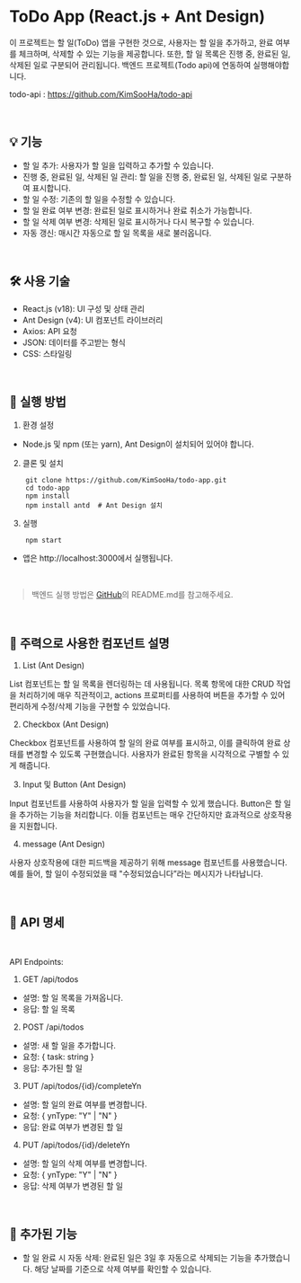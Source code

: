 # ToDo App (React.js + Ant Design)

이 프로젝트는 할 일(ToDo) 앱을 구현한 것으로, 사용자는 할 일을 추가하고, 완료 여부를 체크하며, 삭제할 수 있는 기능을 제공합니다. 또한, 할 일 목록은 진행 중, 완료된 일, 삭제된 일로 구분되어 관리됩니다.
백엔드 프로젝트(Todo api)에 연동하여 실행해야합니다.

todo-api : https://github.com/KimSooHa/todo-api

<br/>

## 💡 기능


- 할 일 추가: 사용자가 할 일을 입력하고 추가할 수 있습니다.
- 진행 중, 완료된 일, 삭제된 일 관리: 할 일을 진행 중, 완료된 일, 삭제된 일로 구분하여 표시합니다.
- 할 일 수정: 기존의 할 일을 수정할 수 있습니다.
- 할 일 완료 여부 변경: 완료된 일로 표시하거나 완료 취소가 가능합니다.
- 할 일 삭제 여부 변경: 삭제된 일로 표시하거나 다시 복구할 수 있습니다.
- 자동 갱신: 매시간 자동으로 할 일 목록을 새로 불러옵니다.

<br/>

## 🛠️ 사용 기술

- React.js (v18): UI 구성 및 상태 관리
- Ant Design (v4): UI 컴포넌트 라이브러리
- Axios: API 요청
- JSON: 데이터를 주고받는 형식
- CSS: 스타일링      
  
<br/>

## 🚀 실행 방법

1. 환경 설정

- Node.js 및 npm (또는 yarn), Ant Design이 설치되어 있어야 합니다.

2. 클론 및 설치

```shell
    git clone https://github.com/KimSooHa/todo-app.git
    cd todo-app
    npm install
    npm install antd  # Ant Design 설치
```

3. 실행
```shell
    npm start
```
- 앱은 http://localhost:3000에서 실행됩니다.    

<br/>

> 백엔드 실행 방법은 [GitHub](https://github.com/KimSooHa/todo-api)의 README.md를 참고해주세요.

<br/>


## 🧩 주력으로 사용한 컴포넌트 설명

1. List (Ant Design)

List 컴포넌트는 할 일 목록을 렌더링하는 데 사용됩니다. 목록 항목에 대한 CRUD 작업을 처리하기에 매우 직관적이고, actions 프로퍼티를 사용하여 버튼을 추가할 수 있어 편리하게 수정/삭제 기능을 구현할 수 있었습니다.

2. Checkbox (Ant Design)

Checkbox 컴포넌트를 사용하여 할 일의 완료 여부를 표시하고, 이를 클릭하여 완료 상태를 변경할 수 있도록 구현했습니다. 사용자가 완료된 항목을 시각적으로 구별할 수 있게 해줍니다.

3. Input 및 Button (Ant Design)

Input 컴포넌트를 사용하여 사용자가 할 일을 입력할 수 있게 했습니다. Button은 할 일을 추가하는 기능을 처리합니다. 이들 컴포넌트는 매우 간단하지만 효과적으로 상호작용을 지원합니다.

4. message (Ant Design)

사용자 상호작용에 대한 피드백을 제공하기 위해 message 컴포넌트를 사용했습니다. 예를 들어, 할 일이 수정되었을 때 "수정되었습니다”라는 메시지가 나타납니다.

<br/>

## 📝 API 명세
<br/>

API Endpoints:  
  
1. GET /api/todos
- 설명: 할 일 목록을 가져옵니다.
- 응답: 할 일 목록

2. POST /api/todos

- 설명: 새 할 일을 추가합니다.
- 요청: { task: string }
- 응답: 추가된 할 일

3. PUT /api/todos/{id}/completeYn

- 설명: 할 일의 완료 여부를 변경합니다.
- 요청: { ynType: "Y" | "N" }
- 응답: 완료 여부가 변경된 할 일

4. PUT /api/todos/{id}/deleteYn
- 설명: 할 일의 삭제 여부를 변경합니다.
- 요청: { ynType: "Y" | "N" }
- 응답: 삭제 여부가 변경된 할 일
     
<br/>

## 🔧 추가된 기능
- 할 일 완료 시 자동 삭제: 완료된 일은 3일 후 자동으로 삭제되는 기능을 추가했습니다. 해당 날짜를 기준으로 삭제 여부를 확인할 수 있습니다.